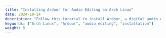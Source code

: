 ```yaml
---
title: "Installing Ardour for Audio Editing on Arch Linux"
date: 2024-10-14
description: "Follow this tutorial to install Ardour, a digital audio workstation, on Arch Linux."
keywords: ["Arch Linux", "Ardour", "audio editing", "installation"]
weight: 5
---
```

